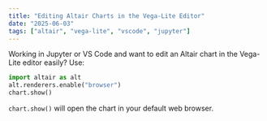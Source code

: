 ```yaml
---
title: "Editing Altair Charts in the Vega-Lite Editor"
date: "2025-06-03"
tags: ["altair", "vega-lite", "vscode", "jupyter"]
---
```


Working in Jupyter or VS Code and want to edit an Altair chart in the Vega-Lite editor easily? Use:

```python
import altair as alt
alt.renderers.enable("browser")
chart.show()
```

`chart.show()` will open the chart in your default web browser.
